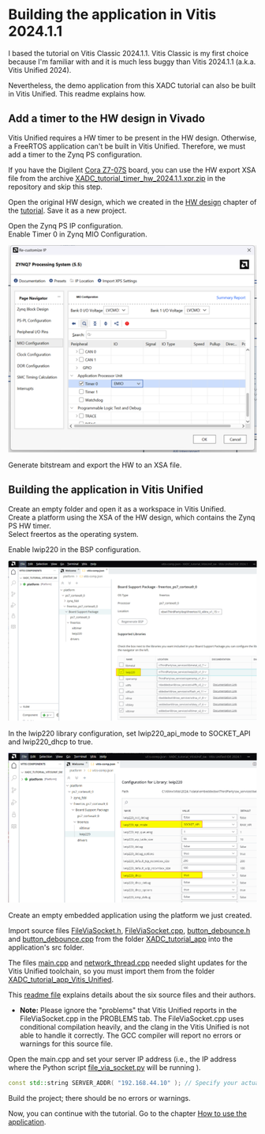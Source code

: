 # Building the application in Vitis 2024.1.1

I based the tutorial on Vitis Classic 2024.1.1. Vitis Classic is my first choice because I'm familiar with and it is much less buggy than Vitis 2024.1.1 (a.k.a. Vitis Unified 2024).

Nevertheless, the demo application from this XADC tutorial can also be built in Vitis Unified. This readme explains how.

## Add a timer to the HW design in Vivado

Vitis Unified requires a HW timer to be present in the HW design. Otherwise, a FreeRTOS application can't be built in Vitis Unified. Therefore, we must add a timer to the Zynq PS configuration.

If you have the Digilent [Cora Z7-07S](https://digilent.com/reference/programmable-logic/cora-z7/start) board, you can use the HW export XSA file from the archive [XADC_tutorial_timer_hw_2024.1.1.xpr.zip](https://github.com/viktor-nikolov/Zynq-XADC-DMA-lwIP/blob/draft/project_files/XADC_tutorial_timer_hw_2024.1.1.xpr.zip) in the repository and skip this step.

Open the original HW design, which we created in the [HW design](https://github.com/viktor-nikolov/Zynq-XADC-DMA-lwIP#hardware-design-in-vivado) chapter of the [tutorial](https://github.com/viktor-nikolov/Zynq-XADC-DMA-lwIP). Save it as a new project.

Open the Zynq PS IP configuration.  
Enable Timer 0 in Zynq MIO Configuration.

<img src="..\..\pictures\bd_zynq_timer.png" title=""  width="550">

Generate bitstream and export the HW to an XSA file.

## Building the application in Vitis Unified

Create an empty folder and open it as a workspace in Vitis Unified.  
Create a platform using the XSA of the HW design, which contains the Zynq PS HW timer.  
Select freertos as the operating system.

Enable lwip220 in the BSP configuration.

<img src="..\..\pictures\unif_lwip.png" title="">

In the lwip220 library configuration, set lwip220_api_mode to SOCKET_API and lwip220_dhcp to true.

<img src="..\..\pictures\unif_lwip_config.png" title="">

Create an empty embedded application using the platform we just created.

Import source files [FileViaSocket.h](https://github.com/viktor-nikolov/Zynq-XADC-DMA-lwIP/blob/main/sources/XADC_tutorial_app/FileViaSocket.h), [FileViaSocket.cpp](https://github.com/viktor-nikolov/Zynq-XADC-DMA-lwIP/blob/main/sources/XADC_tutorial_app/FileViaSocket.cpp), [button_debounce.h](https://github.com/viktor-nikolov/Zynq-XADC-DMA-lwIP/blob/main/sources/XADC_tutorial_app/button_debounce.h) and [button_debounce.cpp](https://github.com/viktor-nikolov/Zynq-XADC-DMA-lwIP/blob/main/sources/XADC_tutorial_app/button_debounce.cpp) from the folder [XADC_tutorial_app](https://github.com/viktor-nikolov/Zynq-XADC-DMA-lwIP/tree/main/sources/XADC_tutorial_app) into the application's src folder.

The files [main.cpp](https://github.com/viktor-nikolov/Zynq-XADC-DMA-lwIP/blob/main/sources/XADC_tutorial_app_Vitis_Unified/main.cpp) and [network_thread.cpp](https://github.com/viktor-nikolov/Zynq-XADC-DMA-lwIP/blob/main/sources/XADC_tutorial_app_Vitis_Unified/network_thread.cpp) needed slight updates for the Vitis Unified toolchain, so you must import them from the folder [XADC_tutorial_app_Vitis_Unified](https://github.com/viktor-nikolov/Zynq-XADC-DMA-lwIP/tree/main/sources/XADC_tutorial_app_Vitis_Unified).

This [readme file](https://github.com/viktor-nikolov/Zynq-XADC-DMA-lwIP/blob/draft/sources/XADC_tutorial_app/README.md) explains details about the six source files and their authors.

- **Note:** Please ignore the "problems" that Vitis Unified reports in the FileViaSocket.cpp in the PROBLEMS tab. The FileViaSocket.cpp uses conditional compilation heavily, and the clang in the Vitis Unified is not able to handle it correctly. The GCC compiler will report no errors or warnings for this source file.

Open the main.cpp and set your server IP address (i.e., the IP address where the Python script [file_via_socket.py](https://github.com/viktor-nikolov/lwIP-file-via-socket/blob/main/file_via_socket.py) will be running ).

```c++
const std::string SERVER_ADDR( "192.168.44.10" ); // Specify your actual server IP address
```

Build the project; there should be no errors or warnings. 

Now, you can continue with the tutorial. Go to the chapter [How to use the application](https://github.com/viktor-nikolov/Zynq-XADC-DMA-lwIP?#how-to-use-the-application).
